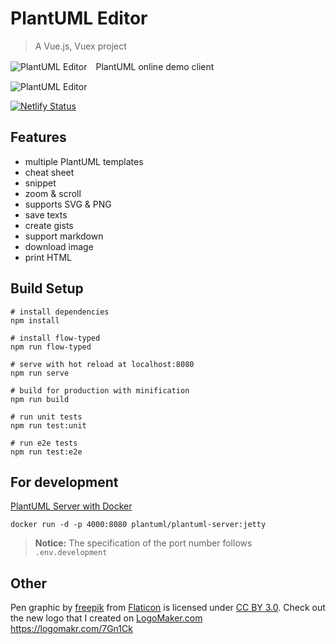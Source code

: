 # PlantUML Editor

> A Vue.js, Vuex project

![PlantUML Editor](public/static/favicon-60.png)　PlantUML online demo client

![PlantUML Editor](public/static/capture1_20170809.png)

[![Netlify Status](https://api.netlify.com/api/v1/badges/0e9c5e9a-b38a-483f-887d-18e4927af717/deploy-status)](https://app.netlify.com/sites/plantuml-editor/deploys)

## Features

- multiple PlantUML templates
- cheat sheet
- snippet
- zoom & scroll
- supports SVG & PNG
- save texts
- create gists
- support markdown
- download image
- print HTML

## Build Setup

```
# install dependencies
npm install

# install flow-typed
npm run flow-typed

# serve with hot reload at localhost:8080
npm run serve

# build for production with minification
npm run build

# run unit tests
npm run test:unit

# run e2e tests
npm run test:e2e
```

## For development

[PlantUML Server with Docker](https://hub.docker.com/r/plantuml/plantuml-server/)

```
docker run -d -p 4000:8080 plantuml/plantuml-server:jetty
```

> **Notice:** The specification of the port number follows `.env.development`

## Other

Pen graphic by [freepik](https://www.flaticon.com/authors/freepik) from [Flaticon](https://www.flaticon.com) is licensed under [CC BY 3.0](https://creativecommons.org/licenses/by/3.0/). Check out the new logo that I created on [LogoMaker.com](https://logomakr.com) https://logomakr.com/7Gn1Ck
